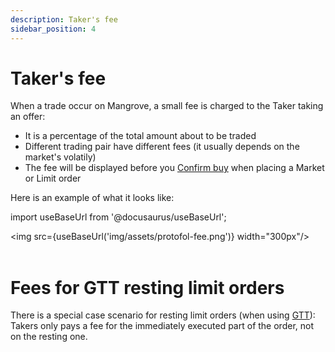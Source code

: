 ```yaml
---
description: Taker's fee
sidebar_position: 4
---
```



# Taker's fee

When a trade occur on Mangrove, a small fee is charged to the Taker taking an offer:
* It is a percentage of the total amount about to be traded
* Different trading pair have different fees (it usually depends on the market's volatily)
* The fee will be displayed before you [Confirm buy](./how-to-market-order.md#steps) when placing a Market or Limit order

Here is an example of what it looks like:

import useBaseUrl from '@docusaurus/useBaseUrl';

<img src={useBaseUrl('img/assets/protofol-fee.png')} width="300px"/><br /><br />

# Fees for GTT resting limit orders

There is a special case scenario for resting limit orders (when using [GTT](./more-on-order-types.md#good-til-time-gtt)): Takers only pays a fee for the immediately executed part of the order, not on the resting one.



